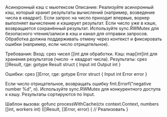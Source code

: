 Асинхронный кэш с мьютексом
Описание:
Реализуйте асинхронный кэш, который хранит результаты вычислений (например, возведение числа в квадрат). 
Если запрос на число приходит впервые, воркер выполняет вычисление и кэширует результат. 
Если число уже в кэше, возвращается сохранённый результат. 
Используйте sync.RWMutex для безопасного чтения/записи в кэш и канал для отправки запросов. 
Обработка должна поддерживать отмену через контекст и фиксировать ошибки (например, если число отрицательное).

Требования:
Вход: срез чисел []int для обработки.
Кэш: map[int]int для хранения результатов (число → квадрат числа).
Результаты: срез []Result, где:
gotype Result struct {
Input  int
Output int
}

Ошибки: срез []Error, где:
gotype Error struct {
Input int
Error error
}

Если число отрицательное, возвращать ошибку fmt.Errorf("negative number %d", n).
Используйте sync.RWMutex для конкурентного доступа к кэшу.
Результаты сортируются по Input.

Шаблон вызова:
gofunc processWithCache(ctx context.Context, numbers []int, workers int) ([]Result, []Error, error) {
// Реализовать
}